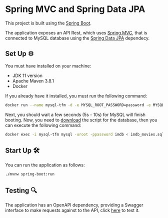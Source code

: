 # Spring MVC and Spring Data JPA

This project is built using the [Spring Boot](https://spring.io/projects/spring-boot).

The application exposes an API Rest, which uses [Spring MVC](https://docs.spring.io/spring-framework/docs/5.3.15/reference/html/web.html#mvc), that is connected to MySQL database using the [Spring Data JPA](https://spring.io/projects/spring-data) dependecy.

## Set Up ⚙

You must have installed on your machine:
* JDK 11 version
* Apache Maven 3.8.1
* Docker

If you already have it installed, you must run the following command:

```bash
docker run --name mysql-tfm -d -e MYSQL_ROOT_PASSWORD=password -e MYSQL_DATABASE=imdb -p 3306:3306 mysql:8.0.26
```

Next, you should wait a few seconds (5s - 10s) for MySQL will finish booting. Now, you need to [download](https://raw.githubusercontent.com/MasterCloudApps-Projects/QuarkusMutiny_vs_ReactorSpring/main/imperative/rest-db/imdb_movies.sql) the script for the database, then you can execute the following command:

```bash
docker exec -i mysql-tfm mysql -uroot -ppassword imdb < imdb_movies.sql
```

## Start Up 🛠

You can run the application as follows:

```bash
./mvnw spring-boot:run
```

## Testing 🔍

The application has an OpenAPI dependency, providing a Swagger interface to make requests against to the API, click [here](http://localhost:8080/api/swagger-ui/index.html) to test it.